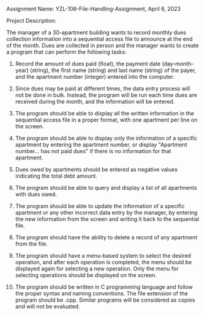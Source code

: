 Assignment Name: YZL-106-File-Handling-Assignment, April 6, 2023

Project Description:

The manager of a 30-apartment building wants to record monthly dues collection information into a sequential access file to announce at the end of the month. Dues are collected in person and the manager wants to create a program that can perform the following tasks:

1. Record the amount of dues paid (float), the payment date (day-month-year) (string), the first name (string) and last name (string) of the payer, and the apartment number (integer) entered into the computer.

2. Since dues may be paid at different times, the data entry process will not be done in bulk. Instead, the program will be run each time dues are received during the month, and the information will be entered.

3. The program should be able to display all the written information in the sequential access file in a proper format, with one apartment per line on the screen.

4. The program should be able to display only the information of a specific apartment by entering the apartment number, or display "Apartment number... has not paid dues" if there is no information for that apartment.

5. Dues owed by apartments should be entered as negative values indicating the total debt amount.

6. The program should be able to query and display a list of all apartments with dues owed.

7. The program should be able to update the information of a specific apartment or any other incorrect data entry by the manager, by entering the new information from the screen and writing it back to the sequential file.

8. The program should have the ability to delete a record of any apartment from the file.

9. The program should have a menu-based system to select the desired operation, and after each operation is completed, the menu should be displayed again for selecting a new operation. Only the menu for selecting operations should be displayed on the screen.

10. The program should be written in C programming language and follow the proper syntax and naming conventions. The file extension of the program should be .cpp. Similar programs will be considered as copies and will not be evaluated.